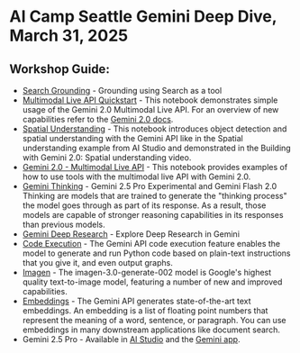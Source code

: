 # AI Camp Seattle Gemini Deep Dive, March 31, 2025

## Workshop Guide:

* [Search Grounding](https://github.com/google-gemini/cookbook/blob/main/quickstarts/Search_Grounding.ipynb) -  Grounding using Search as a tool
* [Multimodal Live API Quickstart](https://github.com/google-gemini/cookbook/blob/main/quickstarts/Get_started_LiveAPI.ipynb) - This notebook demonstrates simple usage of the Gemini 2.0 Multimodal Live API. For an overview of new capabilities refer to the [Gemini 2.0 docs](https://ai.google.dev/gemini-api/docs/models/gemini-v2).
* [Spatial Understanding](https://github.com/google-gemini/cookbook/blob/main/quickstarts/Spatial_understanding.ipynb) - This notebook introduces object detection and spatial understanding with the Gemini API like in the Spatial understanding example from AI Studio and demonstrated in the Building with Gemini 2.0: Spatial understanding video.
* [Gemini 2.0 - Multimodal Live API](https://github.com/google-gemini/cookbook/blob/main/quickstarts/Get_started_LiveAPI_tools.ipynb) - This notebook provides examples of how to use tools with the multimodal live API with Gemini 2.0.
* [Gemini Thinking](https://github.com/google-gemini/cookbook/blob/main/quickstarts/Get_started_thinking.ipynb) - Gemini 2.5 Pro Experimental and Gemini Flash 2.0 Thinking are models that are trained to generate the "thinking process" the model goes through as part of its response. As a result, those models are capable of stronger reasoning capabilities in its responses than previous models.
* [Gemini Deep Research](https://gemini.google/overview/deep-research/?hl=en) - Explore Deep Research in Gemini 
* [Code Execution](https://github.com/google-gemini/cookbook/blob/main/quickstarts/Code_Execution.ipynb) - The Gemini API code execution feature enables the model to generate and run Python code based on plain-text instructions that you give it, and even output graphs.
* [Imagen](https://github.com/google-gemini/cookbook/blob/main/quickstarts/Get_started_imagen.ipynb)  - The imagen-3.0-generate-002 model is Google's highest quality text-to-image model, featuring a number of new and improved capabilities. 
* [Embeddings](https://github.com/google-gemini/cookbook/blob/main/quickstarts/Embeddings.ipynb) - The Gemini API generates state-of-the-art text embeddings. An embedding is a list of floating point numbers that represent the meaning of a word, sentence, or paragraph. You can use embeddings in many downstream applications like document search.
* Gemini 2.5 Pro - Available in [AI Studio](https://aistudio.google.com/app/prompts/new_chat?model=gemini-2.5-pro-exp-03-25) and the [Gemini app](https://gemini.google.com/app).
